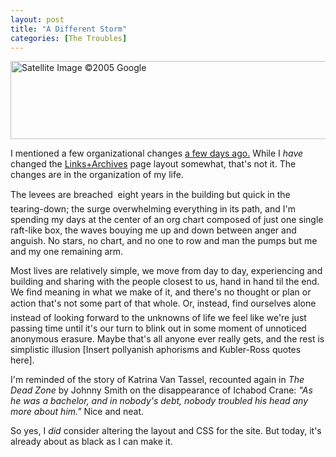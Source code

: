 ```yaml
---
layout: post
title: "A Different Storm"
categories: [The Troubles]
---
```

<img src="/pix2005/websat.jpg" width=807 height=125 border=0 title="Satellite Image &copy;2005 Google">

I mentioned a few organizational changes <a href="/blog/archives/000413.html">a few days ago.</a> While I <i>have</i> changed the <a href="/blog/archives.html">Links+Archives</a> page layout somewhat, that's not it. The changes are in the organization of my life.

The levees are breached &#151; eight years in the building but quick in the tearing-down; the surge overwhelming everything in its path, and I'm spending my days at the center of an org chart composed of just one single raft-like box, the waves bouying me up and down between anger and anguish. No stars, no chart, and no one to row and man the pumps but me and my one remaining arm.

Most lives are relatively simple, we move from day to day,  experiencing and building and sharing with the people closest to us, hand in hand til the end. We find meaning in what we make of it, and there's no thought or plan or action that's not some part of that whole. Or, instead,  find ourselves alone &#151;  instead of looking forward to the unknowns of life we feel like we're just passing time until it's our turn to blink out in some moment of unnoticed anonymous erasure. Maybe that's all anyone ever really gets, and the rest is simplistic illusion [Insert pollyanish aphorisms and Kubler-Ross quotes here]. 

I'm reminded of the story of Katrina Van Tassel, recounted again in <cite>The Dead Zone</cite> by Johnny Smith on the disappearance of Ichabod Crane: <i>"As he was a bachelor, and in nobody's debt, nobody troubled his head any more about him."</i> Nice and neat.

So yes, I <i>did</i> consider altering the layout and CSS for the site. But today, it's already about as black as I can make it.
